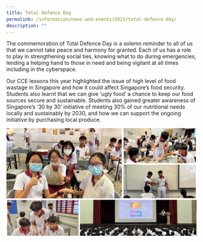 ```yaml
---
title: Total Defence Day
permalink: /information/news-and-events/2023/total-defence-day/
description: ""
---
```

<p>The commemoration of Total Defence Day is a solemn reminder to all of us that we cannot take peace and harmony for granted. Each of us has a role to play in strengthening social ties, knowing what to do during emergencies, lending a helping hand to those in need and being vigilant at all times including in the cyberspace. 

Our CCE lessons this year highlighted the issue of high level of food wastage in Singapore and how it could affect Singapore’s food security. Students also learnt that we can give ‘ugly food’ a chance to keep our food sources secure and sustainable. Students also gained greater awareness of Singapore’s ‘30 by 30’ initiative of meeting 30% of our nutritional needs locally and sustainably by 2030, and how we can support the ongoing initiative by purchasing local produce.
</p>

<img src="/images/Events/2023/Total Defence Day/tdd collage.png">
